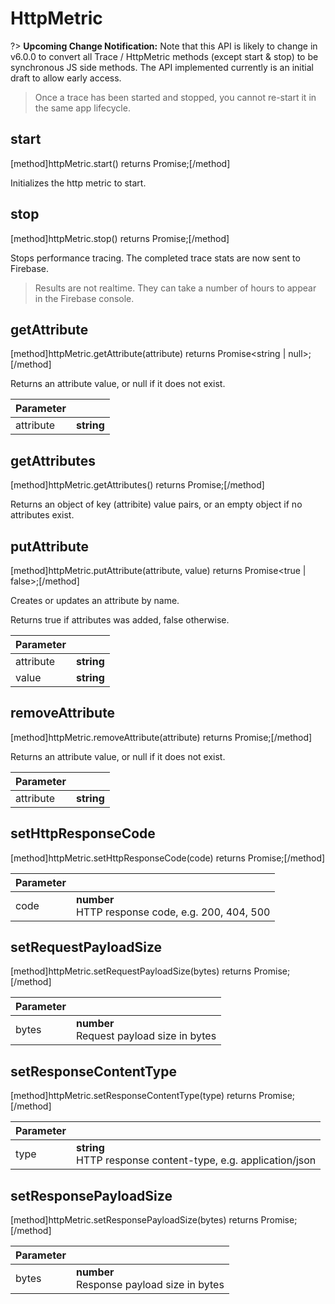 # HttpMetric

?> **Upcoming Change Notification:** Note that this API is likely to change in v6.0.0 to convert all Trace / HttpMetric methods (except start & stop) to be synchronous JS side methods. The API implemented currently is an initial draft to allow early access.

> Once a trace has been started and stopped, you cannot re-start it in the same app lifecycle.

## start
[method]httpMetric.start() returns Promise<null>;[/method]

Initializes the http metric to start.

## stop
[method]httpMetric.stop() returns Promise<null>;[/method]

Stops performance tracing. The completed trace stats are now sent to Firebase.

> Results are not realtime. They can take a number of hours to appear in the Firebase console.

## getAttribute
[method]httpMetric.getAttribute(attribute) returns Promise<string | null>;[/method]

Returns an attribute value, or null if it does not exist.

| Parameter |         |
| --------- | ------- |
| attribute     | **string**  |

## getAttributes
[method]httpMetric.getAttributes() returns Promise<Object>;[/method]

Returns an object of key (attribite) value pairs, or an empty object if no attributes exist.

## putAttribute
[method]httpMetric.putAttribute(attribute, value) returns Promise<true | false>;[/method]

Creates or updates an attribute by name.

Returns true if attributes was added, false otherwise.

| Parameter |         |
| --------- | ------- |
| attribute     | **string**  |
| value     | **string**  |

## removeAttribute
[method]httpMetric.removeAttribute(attribute) returns Promise<null>;[/method]

Returns an attribute value, or null if it does not exist.

| Parameter |         |
| --------- | ------- |
| attribute     | **string**  |

## setHttpResponseCode
[method]httpMetric.setHttpResponseCode(code) returns Promise<null>;[/method]

| Parameter |         |
| --------- | ------- |
| code     | **number** <br /> HTTP response code, e.g. 200, 404, 500 |

## setRequestPayloadSize
[method]httpMetric.setRequestPayloadSize(bytes) returns Promise<null>;[/method]

| Parameter |         |
| --------- | ------- |
| bytes     | **number** <br /> Request payload size in bytes |

## setResponseContentType
[method]httpMetric.setResponseContentType(type) returns Promise<null>;[/method]

| Parameter |         |
| --------- | ------- |
| type     | **string** <br /> HTTP response content-type, e.g. application/json  |

## setResponsePayloadSize
[method]httpMetric.setResponsePayloadSize(bytes) returns Promise<null>;[/method]

| Parameter |         |
| --------- | ------- |
| bytes     | **number** <br /> Response payload size in bytes |
